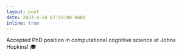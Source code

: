 ```yaml
---
layout: post
date: 2023-4-14 07:59:00-0400
inline: true
---
```


Accepted PhD position in computational cognitive science at Johns Hopkins! 🎓